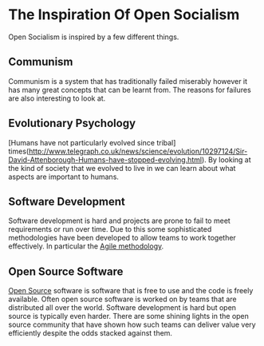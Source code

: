 # The Inspiration Of Open Socialism

Open Socialism is inspired by a few different things.

## Communism

Communism is a system that has traditionally failed miserably however it has many great concepts that can be learnt from. The reasons for failures are also interesting to look at.

## Evolutionary Psychology

[Humans have not particularly evolved since tribal] times(http://www.telegraph.co.uk/news/science/evolution/10297124/Sir-David-Attenborough-Humans-have-stopped-evolving.html). By looking at the kind of society that we evolved to live in we can learn about what aspects are important to humans.

## Software Development

Software development is hard and projects are prone to fail to meet requirements or run over time. Due to this some sophisticated methodologies have been developed to allow teams to work together effectively. In particular the [Agile methodology](https://en.wikipedia.org/wiki/Agile_software_development).

## Open Source Software

[Open Source](https://en.wikipedia.org/wiki/Open_source) software is software that is free to use and the code is freely available. Often open source software is worked on by teams that are distributed all over the world. Software development is hard but open source is typically even harder. There are some shining lights in the open source community that have shown how such teams can deliver value very efficiently despite the odds stacked against them.
